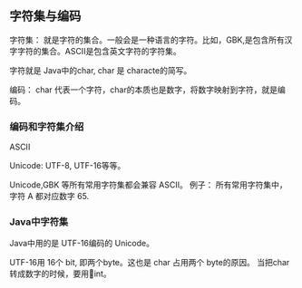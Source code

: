 ## 字符集与编码

字符集： 就是字符的集合。一般会是一种语言的字符。比如，GBK,是包含所有汉字字符的集合。ASCII是包含英文字符的字符集。  

字符就是 Java中的char, char 是 characte的简写。  

编码： char 代表一个字符，char的本质也是数字，将数字映射到字符，就是编码。  

### 编码和字符集介绍

ASCII  

Unicode: UTF-8, UTF-16等等。 

Unicode,GBK 等所有常用字符集都会兼容 ASCII。 例子： 所有常用字符集中， 字符 A 都对应数字 65.

### Java中字符集

Java中用的是 UTF-16编码的 Unicode。   

UTF-16用 16个 bit, 即两个byte。这也是 char 占用两个 byte的原因。 当把char 转成数字的时候，要用int。

